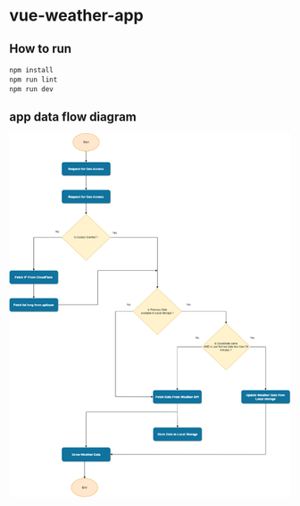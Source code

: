 # vue-weather-app

## How to run

```sh
npm install
npm run lint
npm run dev
```

## app data flow diagram

![diagram](public/vue-weather-app.png)
